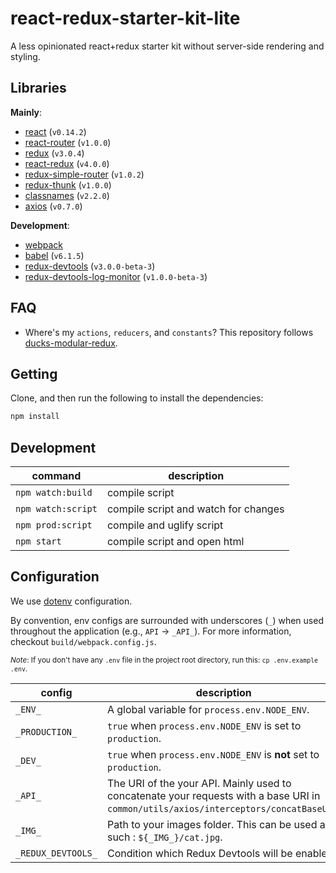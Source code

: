# react-redux-starter-kit-lite
A less opinionated react+redux starter kit without server-side rendering and styling.

## Libraries
**Mainly**:
- [react](http://facebook.github.io/react) (`v0.14.2`)
- [react-router](http://rackt.github.io/react-router) (`v1.0.0`)
- [redux](http://rackt.github.io/redux) (`v3.0.4`)
- [react-redux](http://github.com/gaearon/react-redux) (`v4.0.0`)
- [redux-simple-router](http://rackt.github.io/redux) (`v1.0.2`)
- [redux-thunk](http://github.com/gaearon/redux-thunk) (`v1.0.0`)
- [classnames](http://github.com/JedWatson/classnames) (`v2.2.0`)
- [axios](https://github.com/mzabriskie/axios) (`v0.7.0`)

**Development**:
- [webpack](http://webpack.github.io)
- [babel](http://babeljs.io) (`v6.1.5`)
- [redux-devtools](https://github.com/gaearon/redux-devtools/) (`v3.0.0-beta-3`)
- [redux-devtools-log-monitor](https://github.com/gaearon/redux-devtools/) (`v1.0.0-beta-3`)

## FAQ
- Where's my `actions`, `reducers`, and `constants`? This repository follows [ducks-modular-redux](https://github.com/erikras/ducks-modular-redux).

## Getting
Clone, and then run the following to install the dependencies:
```bash
npm install
```

## Development
|command|description|
|----|----|
|`npm watch:build`|compile script|
|`npm watch:script`|compile script and watch for changes|
|`npm prod:script`|compile and uglify script|
|`npm start`|compile script and open html|

## Configuration
We use [dotenv](https://www.npmjs.com/package/dotenv-style) configuration.

By convention, env configs are surrounded with underscores (`_`) when used throughout the application (e.g., `API` -> `_API_`). For more information, checkout `build/webpack.config.js`.

<sub>*Note*: If you don't have any `.env` file in the project root directory, run this: `cp .env.example .env`.</sub>

|config|description|
|----|----|
|`_ENV_`|A global variable for `process.env.NODE_ENV`.|
|`_PRODUCTION_`|`true` when `process.env.NODE_ENV` is set to `production`.|
|`_DEV_`|`true` when `process.env.NODE_ENV` is **not** set to `production`.|
|`_API_`|The URI of the your API. Mainly used to concatenate your requests with a base URI in `common/utils/axios/interceptors/concatBaseUrl`.|
|`_IMG_`|Path to your images folder. This can be used as such : ````${_IMG_}/cat.jpg````.|
|`_REDUX_DEVTOOLS_`|Condition which Redux Devtools will be enabled.|
